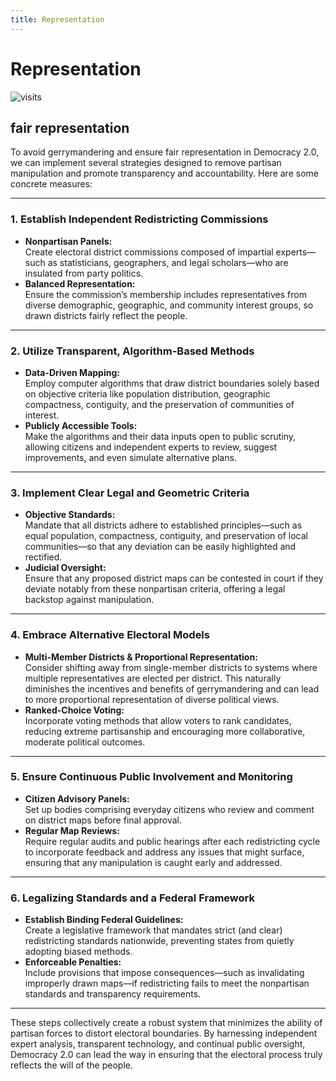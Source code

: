```yaml
---
title: Representation
---
```


# Representation

![visits](https://visit-counter.vercel.app/counter.png?page=https%3A%2F%2Fselwynpolit.github.io%2Fdemo2%2Frepresentation&s=16&c=030303&bg=00000000&no=5&ff=electrolize&tb=&ta=+Views)

## fair representation


To avoid gerrymandering and ensure fair representation in Democracy 2.0, we can implement several strategies designed to remove partisan manipulation and promote transparency and accountability. Here are some concrete measures:

---

### **1. Establish Independent Redistricting Commissions**

- **Nonpartisan Panels:**  
  Create electoral district commissions composed of impartial experts—such as statisticians, geographers, and legal scholars—who are insulated from party politics.
- **Balanced Representation:**  
  Ensure the commission’s membership includes representatives from diverse demographic, geographic, and community interest groups, so drawn districts fairly reflect the people.

---

### **2. Utilize Transparent, Algorithm-Based Methods**

- **Data-Driven Mapping:**  
  Employ computer algorithms that draw district boundaries solely based on objective criteria like population distribution, geographic compactness, contiguity, and the preservation of communities of interest.
- **Publicly Accessible Tools:**  
  Make the algorithms and their data inputs open to public scrutiny, allowing citizens and independent experts to review, suggest improvements, and even simulate alternative plans.

---

### **3. Implement Clear Legal and Geometric Criteria**

- **Objective Standards:**  
  Mandate that all districts adhere to established principles—such as equal population, compactness, contiguity, and preservation of local communities—so that any deviation can be easily highlighted and rectified.
- **Judicial Oversight:**  
  Ensure that any proposed district maps can be contested in court if they deviate notably from these nonpartisan criteria, offering a legal backstop against manipulation.

---

### **4. Embrace Alternative Electoral Models**

- **Multi-Member Districts & Proportional Representation:**  
  Consider shifting away from single-member districts to systems where multiple representatives are elected per district. This naturally diminishes the incentives and benefits of gerrymandering and can lead to more proportional representation of diverse political views.
- **Ranked-Choice Voting:**  
  Incorporate voting methods that allow voters to rank candidates, reducing extreme partisanship and encouraging more collaborative, moderate political outcomes.

---

### **5. Ensure Continuous Public Involvement and Monitoring**

- **Citizen Advisory Panels:**  
  Set up bodies comprising everyday citizens who review and comment on district maps before final approval.
- **Regular Map Reviews:**  
  Require regular audits and public hearings after each redistricting cycle to incorporate feedback and address any issues that might surface, ensuring that any manipulation is caught early and addressed.

---

### **6. Legalizing Standards and a Federal Framework**

- **Establish Binding Federal Guidelines:**  
  Create a legislative framework that mandates strict (and clear) redistricting standards nationwide, preventing states from quietly adopting biased methods.
- **Enforceable Penalties:**  
  Include provisions that impose consequences—such as invalidating improperly drawn maps—if redistricting fails to meet the nonpartisan standards and transparency requirements.

---

These steps collectively create a robust system that minimizes the ability of partisan forces to distort electoral boundaries. By harnessing independent expert analysis, transparent technology, and continual public oversight, Democracy 2.0 can lead the way in ensuring that the electoral process truly reflects the will of the people.

